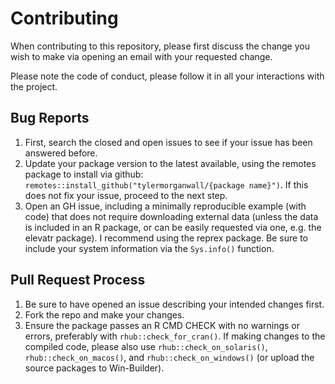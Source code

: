 # Contributing

When contributing to this repository, please first discuss the change you wish to make via opening 
an email with your requested change. 

Please note the code of conduct, please follow it in all your interactions with the project.

## Bug Reports

1. First, search the closed and open issues to see if your issue has been answered before.
2. Update your package version to the latest available, using the remotes package to install via github:
`remotes::install_github("tylermorganwall/{package name}")`. If this does not fix your issue, proceed to the next step.
3. Open an GH issue, including a minimally reproducible example (with code) that does not require downloading
external data (unless the data is included in an R package, or can be easily requested via one, e.g. the
elevatr package). I recommend using the reprex package.  Be sure to include your system information via the `Sys.info()` function.

## Pull Request Process

1. Be sure to have opened an issue describing your intended changes first. 
2. Fork the repo and make your changes.
3. Ensure the package passes an R CMD CHECK with no warnings or errors, preferably with `rhub::check_for_cran()`. If making changes
to the compiled code, please also use `rhub::check_on_solaris()`, `rhub::check_on_macos()`, and `rhub::check_on_windows()` (or upload the source packages to Win-Builder).
